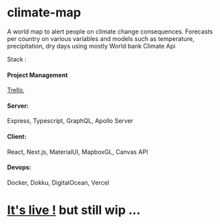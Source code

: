 # climate-map

A world map to alert people on climate change consequences. Forecasts per country on various variables and models such as temperature, precipitation, dry days using mostly World bank Climate Api

Stack :

#### Project Management
[Trello](https://trello.com/b/Cb7wVbBb/kanban-template),

#### Server:
Express, Typescript, GraphQL, Apollo Server

#### Client: 
React, Next.js, MaterialUI, MapboxGL, Canvas API

#### Devops:
Docker, Dokku, DigitalOcean, Vercel


# [It's live !](https://ourclimate.live) but still wip ...
